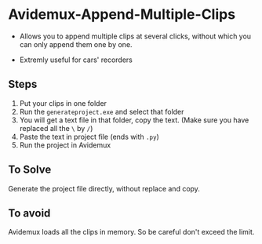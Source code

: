 # Avidemux-Append-Multiple-Clips
* Allows you to append multiple clips at several clicks, without which you can only append them one by one.

* Extremly useful for cars' recorders

## Steps
1. Put your clips in one folder
2. Run the `generateproject.exe` and select that folder
3. You will get a text file in that folder, copy the text. (Make sure you have replaced all the `\` by `/`)
4. Paste the text in project file (ends with `.py`)
5. Run the project in Avidemux


## To Solve
Generate the project file directly, without replace and copy.

## To avoid
Avidemux loads all the clips in memory. So be careful don't exceed the limit.
